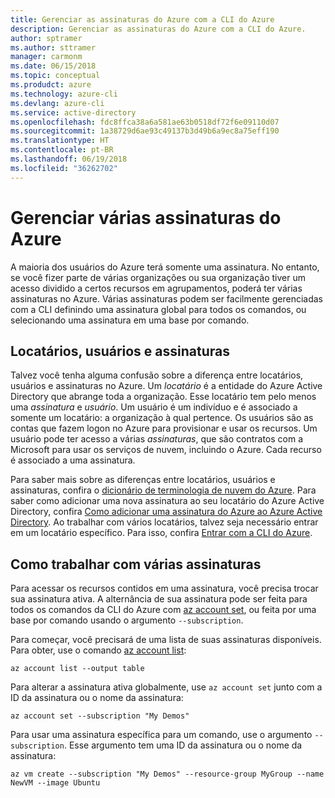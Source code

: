```yaml
---
title: Gerenciar as assinaturas do Azure com a CLI do Azure
description: Gerenciar as assinaturas do Azure com a CLI do Azure.
author: sptramer
ms.author: sttramer
manager: carmonm
ms.date: 06/15/2018
ms.topic: conceptual
ms.produdct: azure
ms.technology: azure-cli
ms.devlang: azure-cli
ms.service: active-directory
ms.openlocfilehash: fdc8ffca38a6a581ae63b0518df72f6e09110d07
ms.sourcegitcommit: 1a38729d6ae93c49137b3d49b6a9ec8a75eff190
ms.translationtype: HT
ms.contentlocale: pt-BR
ms.lasthandoff: 06/19/2018
ms.locfileid: "36262702"
---
```

# <a name="manage-multiple-azure-subscriptions"></a>Gerenciar várias assinaturas do Azure

A maioria dos usuários do Azure terá somente uma assinatura. No entanto, se você fizer parte de várias organizações ou sua organização tiver um acesso dividido a certos recursos em agrupamentos, poderá ter várias assinaturas no Azure. Várias assinaturas podem ser facilmente gerenciadas com a CLI definindo uma assinatura global para todos os comandos, ou selecionando uma assinatura em uma base por comando.

## <a name="tenants-users-and-subscriptions"></a>Locatários, usuários e assinaturas

Talvez você tenha alguma confusão sobre a diferença entre locatários, usuários e assinaturas no Azure. Um _locatário_ é a entidade do Azure Active Directory que abrange toda a organização. Esse locatário tem pelo menos uma _assinatura_ e _usuário_. Um usuário é um indivíduo e é associado a somente um locatário: a organização à qual pertence. Os usuários são as contas que fazem logon no Azure para provisionar e usar os recursos.
Um usuário pode ter acesso a várias _assinaturas_, que são contratos com a Microsoft para usar os serviços de nuvem, incluindo o Azure. Cada recurso é associado a uma assinatura.

Para saber mais sobre as diferenças entre locatários, usuários e assinaturas, confira o [dicionário de terminologia de nuvem do Azure](/azure/azure-glossary-cloud-terminology).  Para saber como adicionar uma nova assinatura ao seu locatário do Azure Active Directory, confira [Como adicionar uma assinatura do Azure ao Azure Active Directory](/azure/active-directory/active-directory-how-subscriptions-associated-directory).
Ao trabalhar com vários locatários, talvez seja necessário entrar em um locatário específico. Para isso, confira [Entrar com a CLI do Azure](/cli/azure/authenticate-azure-cli).

## <a name="work-with-multiple-subscriptions"></a>Como trabalhar com várias assinaturas

Para acessar os recursos contidos em uma assinatura, você precisa trocar sua assinatura ativa. A alternância de sua assinatura pode ser feita para todos os comandos da CLI do Azure com [az account set](/cli/azure/account#az-account-set), ou feita por uma base por comando usando o argumento `--subscription`.

Para começar, você precisará de uma lista de suas assinaturas disponíveis. Para obter, use o comando [az account list](/cli/azure/account#az-account-list):

```azurecli-interactive
az account list --output table
```

Para alterar a assinatura ativa globalmente, use `az account set` junto com a ID da assinatura ou o nome da assinatura:

```azurecli-interactive
az account set --subscription "My Demos"
```

Para usar uma assinatura específica para um comando, use o argumento `--subscription`. Esse argumento tem uma ID da assinatura ou o nome da assinatura:

```azurecli-interactive
az vm create --subscription "My Demos" --resource-group MyGroup --name NewVM --image Ubuntu
```
